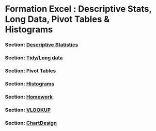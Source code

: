 # Formation Excel : Descriptive Stats, Long Data, Pivot Tables & Histograms

### Section: [Descriptive Statistics](DescriptiveStats.md)

### Section: [Tidy/Long data](TidyData.md)

### Section: [Pivot Tables](PivotTables.md)

### Section: [Histograms](Histograms.md)

### Section: [Homework](Homework.md)

### Section: [VLOOKUP](vlookup.md)

### Section: [ChartDesign](ChartDesign.md)
